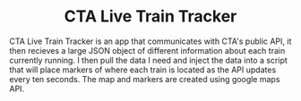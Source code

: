 <h1 align="center">CTA Live Train Tracker</h1>

<p>
    CTA Live Train Tracker is an app that communicates with CTA's public API, it then recieves a large JSON object of different information about each train currently running. I then pull the data I need and inject the data into a script that will place markers of where each train is located as the API updates every ten seconds. The map and markers are created using google maps API.
</p>